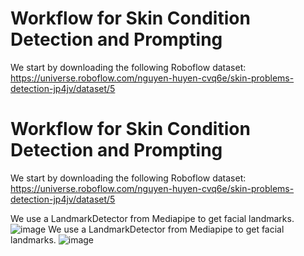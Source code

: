 # Workflow for Skin Condition Detection and Prompting

We start by downloading the following Roboflow dataset:
https://universe.roboflow.com/nguyen-huyen-cvq6e/skin-problems-detection-jp4jv/dataset/5
# Workflow for Skin Condition Detection and Prompting

We start by downloading the following Roboflow dataset:
https://universe.roboflow.com/nguyen-huyen-cvq6e/skin-problems-detection-jp4jv/dataset/5

We use a LandmarkDetector from Mediapipe to get facial landmarks.
![image](https://github.com/user-attachments/assets/f2594630-b276-413e-88d7-d410d2a09037)
We use a LandmarkDetector from Mediapipe to get facial landmarks.
![image](https://github.com/user-attachments/assets/f2594630-b276-413e-88d7-d410d2a09037)
